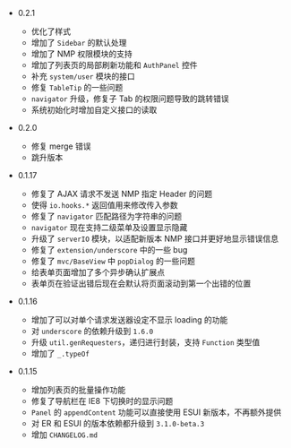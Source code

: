 * 0.2.1
    - 优化了样式
    - 增加了 `Sidebar` 的默认处理
    - 增加了 NMP 权限模块的支持
    - 增加了列表页的局部刷新功能和 `AuthPanel` 控件
    - 补充 `system/user` 模块的接口
    - 修复 `TableTip` 的一些问题
    - `navigator` 升级，修复子 Tab 的权限问题导致的跳转错误
    - 系统初始化时增加自定义接口的读取

* 0.2.0
    - 修复 merge 错误
    - 跳升版本

* 0.1.17
    - 修复了 AJAX 请求不发送 NMP 指定 Header 的问题
    - 使得 `io.hooks.*` 返回值用来修改传入参数
    - 修复了 `navigator` 匹配路径为字符串的问题
    - `navigator` 现在支持二级菜单及设置显示隐藏
    - 升级了 `serverIO` 模块，以适配新版本 NMP 接口并更好地显示错误信息
    - 修复了 `extension/underscore` 中的一些 bug
    - 修复了 `mvc/BaseView` 中 `popDialog` 的一些问题
    - 给表单页面增加了多个异步确认扩展点
    - 表单页在验证出错后现在会默认将页面滚动到第一个出错的位置

* 0.1.16
    - 增加了可以对单个请求发送器设定不显示 loading 的功能
    - 对 `underscore` 的依赖升级到 `1.6.0`
    - 升级 `util.genRequesters`，递归进行封装，支持 `Function` 类型值
    - 增加了 `_.typeOf`

* 0.1.15
    - 增加列表页的批量操作功能
    - 修复了导航栏在 IE8 下切换时的显示问题
    - `Panel` 的 `appendContent` 功能可以直接使用 ESUI 新版本，不再额外提供
    - 对 ER 和 ESUI 的版本依赖都升级到 `3.1.0-beta.3`
    - 增加 `CHANGELOG.md`
